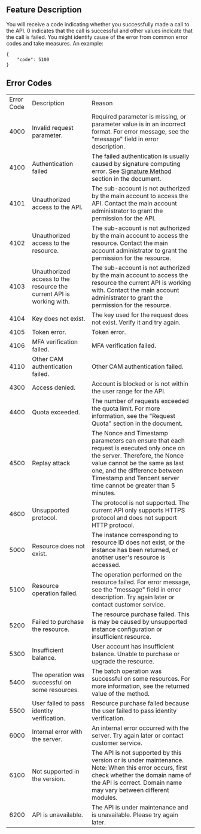 ﻿

## Feature Description

You will receive a code indicating whether you successfully made a call to the API. 0 indicates that the call is successful and other values indicate that the call is failed. You might identify cause of the error from common error codes and take measures.
An example: 

```
{
    "code": 5100
}
```

## Error Codes

<table>
   <tr>
      <td>Error Code</td>
      <td>Description</td>
      <td>Reason</td>
   </tr>
   <tr>
      <td>4000</td>
      <td>Invalid request parameter.</td>
      <td>Required parameter is missing, or parameter value is in an incorrect format. For error message, see the "message" field in error description.</td>
   </tr>
   <tr>
      <td>4100</td>
      <td>Authentication failed</td>
       <td>The failed authentication is usually caused by signature computing error. See <a href="https://cloud.tencent.com/document/api/213/6984">Signature Method</a> section in the document.</td>
   </tr>
   <tr>
      <td>4101</td>
      <td>Unauthorized access to the API.</td>
      <td>The sub-account is not authorized by the main account to access the API. Contact the main account administrator to grant the permission for the API.</td>
   </tr>
   <tr>
      <td>4102</td>
      <td>Unauthorized access to the resource.</td>
      <td>The sub-account is not authorized by the main account to access the resource. Contact the main account administrator to grant the permission for the resource.</td>
   </tr>
   <tr>
      <td>4103</td>
      <td>Unauthorized access to the resource the current API is working with.</td>
      <td>The sub-account is not authorized by the main account to access the resource the current API is working with. Contact the main account administrator to grant the permission for the resource.</td>
   </tr>
   <tr>
      <td>4104</td>
      <td>Key does not exist.</td>
      <td>The key used for the request does not exist. Verify it and try again.</td>
   </tr>
   <tr>
      <td>4105</td>
      <td>Token error.</td>
      <td>Token error.</td>
   </tr>
   <tr>
      <td>4106</td>
      <td> MFA verification failed.</td>
      <td> MFA verification failed.</td>
   </tr>
   <tr>
      <td>4110</td>
      <td>Other CAM authentication failed.</td>
      <td>Other CAM authentication failed.</td>
   </tr>
   <tr>
      <td>4300</td>
      <td>Access denied.</td>
      <td>Account is blocked or is not within the user range for the API.</td>
   </tr>
   <tr>
      <td>4400</td>
      <td>Quota exceeded.</td>
      <td>The number of requests exceeded the quota limit. For more information, see the "Request Quota" section in the document.</td>
   </tr>
   <tr>
      <td>4500</td>
      <td>Replay attack</td>
      <td>The Nonce and Timestamp parameters can ensure that each request is executed only once on the server. Therefore, the Nonce value cannot be the same as last one, and the difference between Timestamp and Tencent server time cannot be greater than 5 minutes.</td>
   </tr>
   <tr>
      <td>4600</td>
      <td>Unsupported protocol.</td>
      <td>The protocol is not supported. The current API only supports HTTPS protocol and does not support HTTP protocol.</td>
   </tr>
   <tr>
      <td>5000</td>
      <td>Resource does not exist.</td>
      <td>The instance corresponding to resource ID does not exist, or the instance has been returned, or another user's resource is accessed.</td>
   </tr>
   <tr>
      <td>5100</td>
      <td>Resource operation failed.</td>
      <td>The operation performed on the resource failed. For error message, see the "message" field in error description. Try again later or contact customer service.</td>
   </tr>
   <tr>
      <td>5200</td>
      <td>Failed to purchase the resource.</td>
      <td>The resource purchase failed. This is may be caused by unsupported instance configuration or insufficient resource.</td>
   </tr>
   <tr>
      <td>5300</td>
      <td>Insufficient balance.</td>
      <td>User account has insufficient balance. Unable to purchase or upgrade the resource.</td>
   </tr>
   <tr>
      <td>5400</td>
      <td>The operation was successful on some resources.</td>
      <td>The batch operation was successful on some resources. For more information, see the returned value of the method.</td>
   </tr>
   <tr>
      <td>5500</td>
      <td>User failed to pass identity verification.</td>
      <td>Resource purchase failed because the user failed to pass identity verification.</td>
   </tr>
   <tr>
      <td>6000</td>
      <td>Internal error with the server.</td>
      <td>An internal error occurred with the server. Try again later or contact customer service.</td>
   </tr>
   <tr>
      <td>6100</td>
      <td>Not supported in the version.</td>
      <td>The API is not supported by this version or is under maintenance. Note: When this error occurs, first check whether the domain name of the API is correct. Domain name may vary between different modules.</td>
   </tr>
   <tr>
      <td>6200</td>
      <td>API is unavailable.</td>
      <td>The API is under maintenance and is unavailable. Please try again later.</td>
   </tr>
</table>

